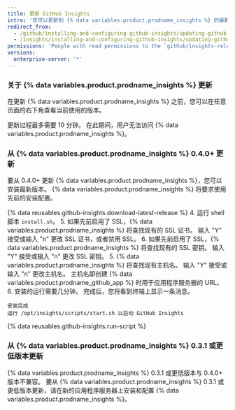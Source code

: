 ```yaml
---
title: 更新 GitHub Insights
intro: '您可以更新到 {% data variables.product.prodname_insights %} 的最新版本，体验功能改进和漏洞修复的好处。'
redirect_from:
  - /github/installing-and-configuring-github-insights/updating-github-insights
  - /insights/installing-and-configuring-github-insights/updating-github-insights
permissions: 'People with read permissions to the `github/insights-releases` repository and administrative access to the application server can update {% data variables.product.prodname_insights %}.'
versions:
  enterprise-server: '*'
---
```

### 关于 {% data variables.product.prodname_insights %} 更新

在更新 {% data variables.product.prodname_insights %} 之前，您可以在任意页面的右下角查看当前使用的版本。

更新过程最多需要 10 分钟。 在此期间，用户无法访问 {% data variables.product.prodname_insights %}。

### 从 {% data variables.product.prodname_insights %} 0.4.0+ 更新

要从 0.4.0+ 更新 {% data variables.product.prodname_insights %}，您可以安装最新版本。 {% data variables.product.prodname_insights %} 将要求使用先前的安装配置。

{% data reusables.github-insights.download-latest-release %}
4. 运行 shell 脚本 `install.sh`。
5. 如果先前启用了 SSL，{% data variables.product.prodname_insights %} 将查找现有的 SSL 证书。 输入 "Y" 接受或输入 "n" 更改 SSL 证书，或者禁用 SSL。
6. 如果先前启用了 SSL，{% data variables.product.prodname_insights %} 将查找现有的 SSL 密钥。 输入 "Y" 接受或输入 "n" 更改 SSL 密钥。
5. {% data variables.product.prodname_insights %} 将查找现有主机名。 输入 "Y" 接受或输入 "n" 更改主机名。 主机名即创建 {% data variables.product.prodname_github_app %} 时用于应用程序服务器的 URL。
6. 安装的运行需要几分钟。 完成后，您将看到终端上显示一条消息。
  ```
  安装完成
  运行 /opt/insights/scripts/start.sh 以启动 GitHub Insights
  ```
{% data reusables.github-insights.run-script %}

### 从 {% data variables.product.prodname_insights %} 0.3.1 或更低版本更新

{% data variables.product.prodname_insights %} 0.3.1 或更低版本与 0.4.0+ 版本不兼容。 要从 {% data variables.product.prodname_insights %} 0.3.1 或更低版本更新，请在新的应用程序服务器上安装和配置 {% data variables.product.prodname_insights %}。
